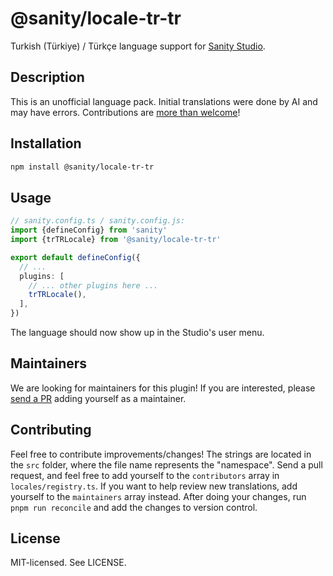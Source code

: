 # @sanity/locale-tr-tr

Turkish (Türkiye) / Türkçe language support for [Sanity Studio](https://www.sanity.io/).

## Description

This is an unofficial language pack. Initial translations were done by AI and may have errors. Contributions are [more than welcome](#contributing)!

## Installation

```sh
npm install @sanity/locale-tr-tr
```

## Usage

```ts
// sanity.config.ts / sanity.config.js:
import {defineConfig} from 'sanity'
import {trTRLocale} from '@sanity/locale-tr-tr'

export default defineConfig({
  // ...
  plugins: [
    // ... other plugins here ...
    trTRLocale(),
  ],
})
```

The language should now show up in the Studio's user menu.

## Maintainers

We are looking for maintainers for this plugin!
If you are interested, please [send a PR](/CONTRIBUTING.md#maintaining-a-locale) adding yourself as a maintainer.

## Contributing

Feel free to contribute improvements/changes! The strings are located in the `src` folder, where the file name represents the "namespace". Send a pull request, and feel free to add yourself to the `contributors` array in `locales/registry.ts`. If you want to help review new translations, add yourself to the `maintainers` array instead. After doing your changes, run `pnpm run reconcile` and add the changes to version control.

## License

MIT-licensed. See LICENSE.
